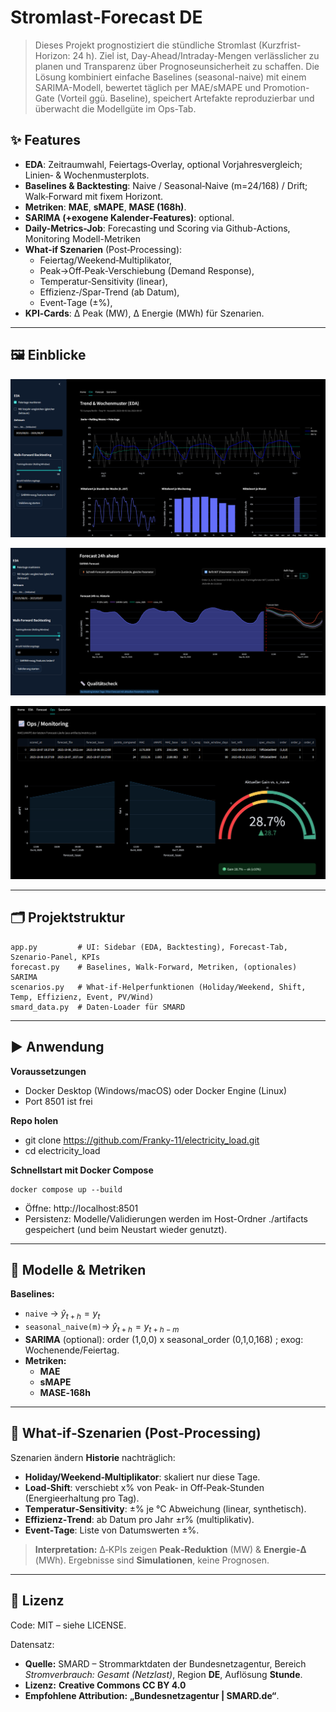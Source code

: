 # Stromlast‑Forecast DE
> Dieses Projekt prognostiziert die stündliche Stromlast 
> (Kurzfrist-Horizon: 24 h). Ziel ist, Day-Ahead/Intraday-Mengen verlässlicher zu planen und Transparenz über Prognoseunsicherheit zu schaffen. Die Lösung kombiniert einfache Baselines (seasonal-naive) mit einem SARIMA-Modell, 
> bewertet täglich per MAE/sMAPE und Promotion-Gate (Vorteil ggü. Baseline), 
> speichert Artefakte reproduzierbar und überwacht die 
> Modellgüte im Ops-Tab.

## ✨ Features

- **EDA**: Zeitraumwahl, Feiertags‑Overlay, optional Vorjahresvergleich; Linien‑ & Wochenmusterplots.
- **Baselines & Backtesting**: Naive / Seasonal‑Naive (m=24/168) / Drift; Walk‑Forward mit fixem Horizont.
- **Metriken**: **MAE**, **sMAPE**, **MASE (168h)**.
- **SARIMA (+exogene Kalender‑Features)**: optional.
- **Daily-Metrics-Job**: Forecasting und Scoring via Github-Actions, Monitoring Modell-Metriken 
- **What‑if Szenarien** (Post‑Processing):
  - Feiertag/Weekend‑Multiplikator,
  - Peak→Off‑Peak‑Verschiebung (Demand Response),
  - Temperatur‑Sensitivity (linear),
  - Effizienz‑/Spar‑Trend (ab Datum),
  - Event‑Tage (±%),
- **KPI‑Cards**: Δ Peak (MW), Δ Energie (MWh) für Szenarien.

---

## 🖼️ Einblicke

![Forecast-Ansicht – 24h Prognose](images/readme/EDA.png)

![Qualitätscheck – Backtest-KPIs](images/readme/Forecast_2.png)

![Forecast-Ansicht – 24h Prognose](images/readme/ops_monitoring.png)

---
## 🗂️ Projektstruktur

```
app.py         # UI: Sidebar (EDA, Backtesting), Forecast‑Tab, Szenario‑Panel, KPIs
forecast.py    # Baselines, Walk‑Forward, Metriken, (optionales) SARIMA
scenarios.py   # What‑if‑Helperfunktionen (Holiday/Weekend, Shift, Temp, Effizienz, Event, PV/Wind)
smard_data.py  # Daten‑Loader für SMARD

```
---
## ▶️ Anwendung

**Voraussetzungen**

- Docker Desktop (Windows/macOS) oder Docker Engine (Linux)
- Port 8501 ist frei

**Repo holen**

- git clone https://github.com/Franky-11/electricity_load.git
- cd electricity_load

**Schnellstart mit Docker Compose** 

```
docker compose up --build
```
- Öffne: http://localhost:8501
- Persistenz: Modelle/Validierungen werden im Host-Ordner ./artifacts gespeichert (und beim Neustart wieder genutzt).

---

## 🧠 Modelle & Metriken

**Baselines:**
- `naive` → $\hat{y}_{t+h} = y_t$
- `seasonal_naive(m)`→ $\hat{y}_{t+h} = y_{t+h-m}$
- **SARIMA** (optional):  order (1,0,0) x seasonal_order (0,1,0,168) ; exog: Wochenende/Feiertag.
- **Metriken:**
  - **MAE** 
  - **sMAPE** 
  - **MASE‑168h** 



---

## 🧪 What‑if‑Szenarien (Post‑Processing)

Szenarien ändern **Historie** nachträglich:

- **Holiday/Weekend‑Multiplikator**: skaliert nur diese Tage.
- **Load‑Shift**: verschiebt x% von Peak‑ in Off‑Peak‑Stunden (Energieerhaltung pro Tag).
- **Temperatur‑Sensitivity**: ±% je °C Abweichung (linear, synthetisch).
- **Effizienz‑Trend**: ab Datum pro Jahr ±r% (multiplikativ).
- **Event‑Tage**: Liste von Datumswerten ±%.


> **Interpretation:** Δ‑KPIs zeigen **Peak‑Reduktion** (MW) & **Energie‑Δ** (MWh). Ergebnisse sind **Simulationen**, keine Prognosen.

---

## 📜 Lizenz
Code: MIT – siehe LICENSE.

Datensatz:
- **Quelle:** SMARD – Strommarktdaten der Bundesnetzagentur, Bereich *Stromverbrauch: Gesamt (Netzlast)*, Region **DE**, Auflösung **Stunde**.  
- **Lizenz:** **Creative Commons CC BY 4.0** 
- **Empfohlene Attribution:** **„Bundesnetzagentur | SMARD.de“**.  




